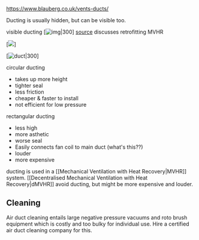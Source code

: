 https://www.blauberg.co.uk/vents-ducts/


Ducting is usually hidden, but can be visible too.

visible ducting
[![img|300](https://www.granddesignsmagazine.com/wp-content/uploads/2022/01/3-Green-Building-Store_Exposed-MVHR-ducting-at-Lansdowne-Passivhaus.jpg)]
[source](https://www.granddesignsmagazine.com/heating/mvhr-system-guide/) discusses retrofitting MVHR

[![](https://www.beamcentralsystems.com/getmedia/5bab9948-2441-464c-b7f7-dcbbf7558562/Mechanical-Ventilation-Flat-Channel-Ducting-at-first-fix-in-a-newbuild.jpg.aspx?width=350&height=350)]

[![duct|300](https://www.checkatrade.com/blog/wp-content/uploads/2020/10/mvhr-cost.jpg)]

circular ducting
- takes up more height
- tighter seal
- less friction
- cheaper & faster to install
- not efficient for low pressure

rectangular ducting
- less high
- more asthetic
- worse seal
- Easily connects fan coil to main duct (what's this??)
- louder
- more expensive

ducting is used in a [[Mechanical Ventilation with Heat Recovery|MVHR]] system.
[[Decentralised Mechanical Ventilation with Heat Recovery|dMVHR]] avoid ducting, but might be more expensive and louder.

## Cleaning
Air duct cleaning entails large negative pressure vacuums and roto brush equipment which is costly and too bulky for individual use. Hire a certified air duct cleaning company for this.